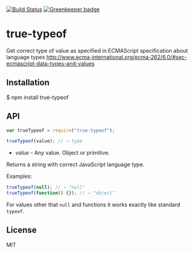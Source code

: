 [![Build Status](https://travis-ci.org/kownacki/true-typeof.svg?branch=master)](https://travis-ci.org/kownacki/true-typeof)
[![Greenkeeper badge](https://badges.greenkeeper.io/kownacki/true-typeof.svg)](https://greenkeeper.io/)

# true-typeof

Get correct type of value as specified in ECMAScript specification about language types http://www.ecma-international.org/ecma-262/6.0/#sec-ecmascript-data-types-and-values

## Installation

$ npm install true-typeof

## API

```javascript
var trueTypeof = require("true-typeof");
```

```javascript
trueTypeof(value); // → type
```

+ *value* - Any value. Object or primitive.

Returns a string with correct JavaScript language type.

Examples:

```javascript
trueTypeof(null); // → "null"
trueTypeof(function() {}); // → "object"
```

For values other that `null` and functions it works exactly like standard `typeof`.

## License

MIT
